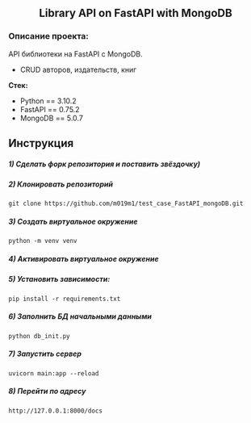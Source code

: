 <h2 align="center">Library API on FastAPI with MongoDB</h2>


### Описание проекта:
API библиотеки на FastAPI с MongoDB.
- CRUD авторов, издательств, книг

**Стек:**
- Python == 3.10.2
- FastAPI == 0.75.2
- MongoDB == 5.0.7

## Инструкция

##### 1) Сделать форк репозитория и поставить звёздочку)

##### 2) Клонировать репозиторий

    git clone https://github.com/m019m1/test_case_FastAPI_mongoDB.git

##### 3) Создать виртуальное окружение

    python -m venv venv
    
##### 4) Активировать виртуальное окружение

##### 5) Установить зависимости:

    pip install -r requirements.txt

##### 6) Заполнить БД начальными данными

    python db_init.py
        
##### 7) Запустить сервер

    uvicorn main:app --reload
    
##### 8) Перейти по адресу

    http://127.0.0.1:8000/docs
    